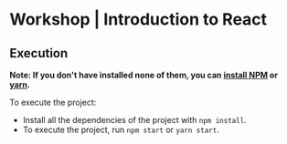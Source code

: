# Workshop | Introduction to React

## Execution

**Note: If you don't have installed none of them, you can [install NPM](https://www.npmjs.com/get-npm) or [yarn](https://yarnpkg.com/lang/en/docs/install/).**

To execute the project:

- Install all the dependencies of the project with `npm install`.
- To execute the project, run `npm start` or `yarn start`.

